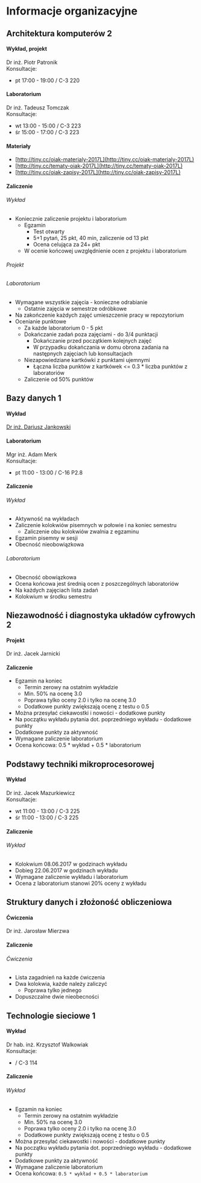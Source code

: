 # Informacje organizacyjne

## Architektura komputerów 2

#### Wykład, projekt
Dr inż. Piotr Patronik  
Konsultacje:
* pt 17:00 - 19:00 / C-3 220

#### Laboratorium
Dr inż. Tadeusz Tomczak  
Konsultacje:
* wt 13:00 - 15:00 / C-3 223
* śr 15:00 - 17:00 / C-3 223

#### Materiały
* [http://tiny.cc/oiak-materialy-2017L](http://tiny.cc/oiak-materialy-2017L)
* [http://tiny.cc/tematy-oiak-2017L](http://tiny.cc/tematy-oiak-2017L)
* [http://tiny.cc/oiak-zapisy-2017L](http://tiny.cc/oiak-zapisy-2017L)

#### Zaliczenie
###### Wykład
* Koniecznie zaliczenie projektu i laboratorium  
	* Egzamin  
		* Test otwarty  
		* 5+1 pytań, 25 pkt, 40 min, zaliczenie od 13 pkt  
		* Ocena celująca za 24+ pkt  
	* W ocenie końcowej uwzględnienie ocen z projektu i laboratorium

###### Projekt

###### Laboratorium
* Wymagane wszystkie zajęcia - konieczne odrabianie
	* Ostatnie zajęcia w semestrze odróbkowe
* Na zakończenie każdych zajęć umieszczenie pracy w repozytorium
* Ocenianie punktowe
	* Za każde laboratorium 0 - 5 pkt
	* Dokańczanie zadań poza zajęciami - do 3/4 punktacji
		* Dokańczanie przed początkiem kolejnych zajęć
		* W przypadku dokańczania w domu obrona zadania na następnych zajęciach lub konsultacjach
	* Niezapowiedziane kartkówki z punktami ujemnymi
		* Łączna liczba punktów z kartkówek <= 0.3 * liczba punktów z laboratoriów
	* Zaliczenie od 50% punktów

## Bazy danych 1
#### Wykład
[Dr inż. Dariusz Jankowski](http://kssk.pwr.edu.pl/jankowski)  

#### Laboratorium
Mgr inż. Adam Merk  
Konsultacje:
* pt 11:00 - 13:00 / C-16 P2.8

#### Zaliczenie
###### Wykład
* Aktywność na wykładach
* Zaliczenie kolokwiów pisemnych w połowie i na koniec semestru
	* Zaliczenie obu kolokwiów zwalnia z egzaminu
* Egzamin pisemny w sesji
* Obecność nieobowiązkowa

###### Laboratorium
* Obecność obowiązkowa
* Ocena końcowa jest średnią ocen z poszczególnych laboratoriów
* Na każdych zajęciach lista zadań
* Kolokwium w środku semestru

## Niezawodność i diagnostyka układów cyfrowych 2
#### Projekt
Dr inż. Jacek Jarnicki  

#### Zaliczenie
* Egzamin na koniec
	* Termin zerowy na ostatnim wykładzie
	* Min. 50% na ocenę 3.0
	* Poprawa tylko oceny 2.0 i tylko na ocenę 3.0
	* Dodatkowe punkty zwiększają ocenę z testu o 0.5
* Można przesyłać ciekawostki i nowości - dodatkowe punkty
* Na początku wykładu pytania dot. poprzedniego wykładu - dodatkowe punkty
* Dodatkowe punkty za aktywność
* Wymagane zaliczenie laboratorium
* Ocena końcowa: 0.5 * wykład + 0.5 * laboratorium

## Podstawy techniki mikroprocesorowej
#### Wykład
Dr inż. Jacek Mazurkiewicz  
Konsultacje:
* wt 11:00 - 13:00 / C-3 225
* śr 11:00 - 13:00 / C-3 225

#### Zaliczenie
###### Wykład
* Kolokwium 08.06.2017 w godzinach wykładu
* Dobieg 22.06.2017 w godzinach wykładu
* Wymagane zaliczenie wykładu i laboratorium
* Ocena z laboratorium stanowi 20% oceny z wykładu

## Struktury danych i złożoność obliczeniowa
#### Ćwiczenia
Dr inż. Jarosław Mierzwa  

#### Zaliczenie
###### Ćwiczenia
* Lista zagadnień na każde ćwiczenia
* Dwa kolokwia, każde należy zaliczyć
	* Poprawa tylko jednego
* Dopuszczalne dwie nieobecności

## Technologie sieciowe 1
#### Wykład
Dr hab. inż. Krzysztof Walkowiak  
Konsultacje:
* / C-3 114

#### Zaliczenie
###### Wykład
* Egzamin na koniec
	* Termin zerowy na ostatnim wykładzie
	* Min. 50% na ocenę 3.0
	* Poprawa tylko oceny 2.0 i tylko na ocenę 3.0
	* Dodatkowe punkty zwiększają ocenę z testu o 0.5
* Można przesyłać ciekawostki i nowości - dodatkowe punkty
* Na początku wykładu pytania dot. poprzedniego wykładu - dodatkowe punkty
* Dodatkowe punkty za aktywność
* Wymagane zaliczenie laboratorium
* Ocena końcowa: `0.5 * wykład + 0.5 * laboratorium`
